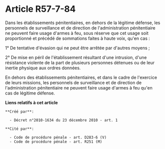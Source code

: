 # Article R57-7-84

Dans les établissements pénitentiaires, en dehors de la légitime défense, les personnels de surveillance et de direction de
l'administration pénitentiaire ne peuvent faire usage d'armes à feu, sous réserve que cet usage soit proportionné et précédé
de sommations faites à haute voix, qu'en cas : 

1° De tentative d'évasion qui ne peut être arrêtée par d'autres moyens ; 

2° De mise en péril de l'établissement résultant d'une intrusion, d'une résistance violente de la part de plusieurs personnes
détenues ou de leur inertie physique aux ordres données. 

En dehors des établissements pénitentiaires, et dans le cadre de l'exercice de leurs missions, les personnels de surveillance
et de direction de l'administration pénitentiaire ne peuvent faire usage d'armes à feu qu'en cas de légitime défense.

**Liens relatifs à cet article**

	**Créé par**:

	  - Décret n°2010-1634 du 23 décembre 2010 - art. 1

	**Cité par**:

	  - Code de procédure pénale - art. D283-6 (V)
	  - Code de procédure pénale - art. R251 (M)

